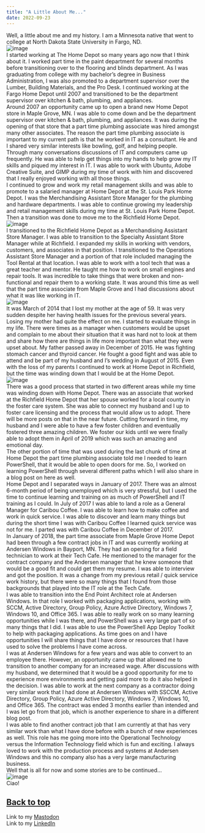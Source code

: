 ```yaml
---
title: "A Little About Me..."
date: 2022-09-23
---
```

Well, a little about me and my history. I am a Minnesota native that went to college at North Dakota State University in Fargo, ND.\
![image](https://logos-download.com/wp-content/uploads/2018/02/NDSU_Bison_logo-136x136.png)\
I started working at The Home Depot so many years ago now that I think about it. I worked part time in the paint department for several months before transitioning over to the flooring and blinds department. As I was graduating from college with my bachelor’s degree in Business Administration, I was also promoted to a department supervisor over the Lumber, Building Materials, and the Pro Desk. I continued working at the Fargo Home Depot until 2007 and transitioned to be the department supervisor over kitchen & bath, plumbing, and appliances.\
Around 2007 an opportunity came up to open a brand new Home Depot store in Maple Grove, MN. I was able to come down and be the department supervisor over kitchen & bath, plumbing, and appliances. It was during the opening of that store that a part time plumbing associate was hired amongst many other associates. The reason the part time plumbing associate is important to my current path is that he worked in IT as a consultant. He and I shared very similar interests like bowling, golf, and helping people. Through many conversations discussions of IT and computers came up frequently. He was able to help get things into my hands to help grow my IT skills and piqued my interest in IT. I was able to work with Ubuntu, Adobe Creative Suite, and GIMP during my time of work with him and discovered that I really enjoyed working with all those things.\
I continued to grow and work my retail management skills and was able to promote to a salaried manager at Home Depot at the St. Louis Park Home Depot. I was the Merchandising Assistant Store Manager for the plumbing and hardware departments. I was able to continue growing my leadership and retail management skills during my time at St. Louis Park Home Depot. Then a transition was done to move me to the Richfield Home Depot.\
![image](https://www.artisreit.com/files/2011/09/Home-Depot-at-Cedar-Point-e1328828081835.jpg)\
I transitioned to the Richfield Home Depot as a Merchandising Assistant Store Manager. I was able to transition to the Specialty Assistant Store Manager while at Richfield. I expanded my skills in working with vendors, customers, and associates in that position. I transitioned to the Operations Assistant Store Manager and a portion of that role included managing the Tool Rental at that location. I was able to work with a tool tech that was a great teacher and mentor. He taught me how to work on small engines and repair tools. It was incredible to take things that were broken and non-functional and repair them to a working state. It was around this time as well that the part time associate from Maple Grove and I had discussions about what it was like working in IT.\
![image](https://render.fineartamerica.com/images/images-profile-flow/350/images/artworkimages/medium/1/3-butterfly-james-knecht.jpg)\
It was March of 2014 that I lost my mother at the age of 59. It was very sudden despite her having health issues for the previous several years. Losing my mother had quite the effect on me. I started to evaluate things in my life. There were times as a manager when customers would be upset and complain to me about their situation that it was hard not to look at them and share how there are things in life more important than what they were upset about. My father passed away in December of 2015. He was fighting stomach cancer and thyroid cancer. He fought a good fight and was able to attend and be part of my husband and I’s wedding in August of 2015. Even with the loss of my parents I continued to work at Home Depot in Richfield, but the time was winding down that I would be at the Home Depot.\
![image](https://th.bing.com/th/id/OIP.0GjiDQLQWTEDfVDY_xuiQgHaHa?pid=ImgDet&rs=1)\
There was a good process that started in two different areas while my time was winding down with Home Depot. There was an associate that worked at the Richfield Home Depot that her spouse worked for a local county in the foster care system. She was able to connect my husband and I up to foster care licensing and the process that would allow us to adopt. There will be more posts on that in the near future. Cutting forward in time, my husband and I were able to have a few foster children and eventually fostered three amazing children. We foster our kids until we were finally able to adopt them in April of 2019 which was such an amazing and emotional day.\
The other portion of time that was used during the last chunk of time at Home Depot the part time plumbing associate told me I needed to learn PowerShell, that it would be able to open doors for me. So, I worked on learning PowerShell through several different paths which I will also share in a blog post on here as well.\
Home Depot and I separated ways in January of 2017. There was an almost 6-month period of being unemployed which is very stressful, but I used the time to continue learning and training on as much of PowerShell and IT training as I could. In July of 2017 I was able to land a role as a General Manager for Caribou Coffee. I was able to learn how to make coffee and work in quick service. I was able to discover and learn many things but during the short time I was with Caribou Coffee I learned quick service was not for me. I parted was with Caribou Coffee in December of 2017.\
In January of 2018, the part time associate from Maple Grove Home Depot had been through a few contract jobs in IT and was currently working at Andersen Windows in Bayport, MN. They had an opening for a field technician to work at their Tech Cafe. He mentioned to the manager for the contract company and the Andersen manager that he knew someone that would be a good fit and could get them my resume. I was able to interview and got the position. It was a change from my previous retail / quick service work history, but there were so many things that I found from those backgrounds that played into the IT role at the Tech Cafe.\
I was able to transition into the End Point Architect role at Andersen Windows. In that role I worked with packaging applications, working with SCCM, Active Directory, Group Policy, Azure Active Directory, Windows 7, Windows 10, and Office 365. I was able to really work on so many learning opportunities while I was there, and PowerShell was a very large part of so many things that I did. I was able to use the PowerShell App Deploy Toolkit to help with packaging applications. As time goes on and I have opportunities I will share things that I have done or resources that I have used to solve the problems I have come across.\
I was at Andersen Windows for a few years and was able to convert to an employee there. However, an opportunity came up that allowed me to transition to another company for an increased wage. After discussions with my husband, we determined that it would be a good opportunity for me to experience more environments and getting paid more to do it also helped in the decision. I was able to work at the next company as a contractor doing very similar work that I had done at Andersen Windows with SSCCM, Active Directory, Group Policy, Azure Active Directory, Windows 7, Windows 10, and Office 365. The contract was ended 3 months earlier than intended and I was let go from that job, which is another experience to share in a different blog post.\
I was able to find another contract job that I am currently at that has very similar work than what I have done before with a bunch of new experiences as well. This role has me going more into the Operational Technology versus the Information Technology field which is fun and exciting. I always loved to work with the production process and systems at Andersen Windows and this no company also has a very large manufacturing business.\
Well that is all for now and some stories are to be continued…\
![image](https://th.bing.com/th/id/R.d8ca3ae331df0a370109a9e49f6d014f?rik=ubpQ1%2bbc6ahFCg&riu=http%3a%2f%2finvictusmedia.com%2fimages%2fleft-rainbow-stars.jpg&ehk=3iVS4Coz3yqwkt6X1pULrgZzTKyFJEMF9Q21J7Xson4%3d&risl=&pid=ImgRaw&r=0)\
Ciao!

<a href="#top">Back to top</a>
---
Link to my <a rel="me" href="https://tech.lgbt/@NathanHamblin_MI6">Mastodon</a>\
Link to my <a rel="me" href="https://www.linkedin.com/in/nathan-hamblin">LinkedIn</a>
